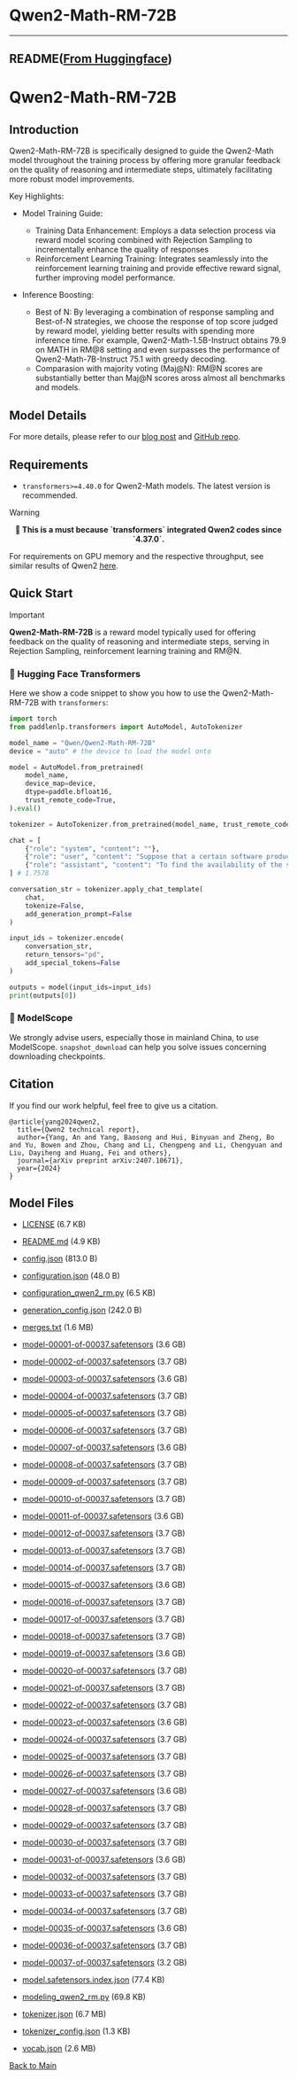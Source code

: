 
# Qwen2-Math-RM-72B
---


## README([From Huggingface](https://huggingface.co/Qwen/Qwen2-Math-RM-72B))




# Qwen2-Math-RM-72B

## Introduction
Qwen2-Math-RM-72B is specifically designed to guide the Qwen2-Math model throughout the training process by offering more granular feedback on the quality of reasoning and intermediate steps, ultimately facilitating more robust model improvements.


Key Highlights:

- Model Training Guide:
  - Training Data Enhancement: Employs a data selection process via reward model scoring combined with Rejection Sampling to incrementally enhance the quality of responses
  - Reinforcement Learning Training: Integrates seamlessly into the reinforcement learning training and provide effective reward signal, further improving model performance.

- Inference Boosting:
  - Best of N: By leveraging a combination of response sampling and Best-of-N strategies, we choose the response of top score judged by reward model, yielding better results with spending more inference time. For example, Qwen2-Math-1.5B-Instruct obtains 79.9 on MATH in RM@8 setting and even surpasses the performance of Qwen2-Math-7B-Instruct 75.1 with greedy decoding.
  - Comparasion with majority voting (Maj@N): RM@N scores are substantially better than Maj@N scores aross almost all benchmarks and models.


## Model Details

For more details, please refer to our [blog post](https://qwenlm.github.io/blog/qwen2-math/) and [GitHub repo](https://github.com/QwenLM/Qwen2-Math).


## Requirements
* `transformers>=4.40.0` for Qwen2-Math models. The latest version is recommended.

> [!Warning]
> <div align="center">
> <b>
> 🚨 This is a must because `transformers` integrated Qwen2 codes since `4.37.0`.
> </b>
> </div>

For requirements on GPU memory and the respective throughput, see similar results of Qwen2 [here](https://qwen.readthedocs.io/en/latest/benchmark/speed_benchmark.html).

## Quick Start

> [!Important]
>
> **Qwen2-Math-RM-72B** is a reward model typically used for offering feedback on the quality of reasoning and intermediate steps, serving in Rejection Sampling, reinforcement learning training and RM@N.

### 🤗 Hugging Face Transformers

Here we show a code snippet to show you how to use the Qwen2-Math-RM-72B with `transformers`:

```python
import torch
from paddlenlp.transformers import AutoModel, AutoTokenizer

model_name = "Qwen/Qwen2-Math-RM-72B"
device = "auto" # the device to load the model onto

model = AutoModel.from_pretrained(
    model_name, 
    device_map=device, 
    dtype=paddle.bfloat16,
    trust_remote_code=True,
).eval()

tokenizer = AutoTokenizer.from_pretrained(model_name, trust_remote_code=True)

chat = [
    {"role": "system", "content": ""},
    {"role": "user", "content": "Suppose that a certain software product has a mean time between failures of 10,000 hours and has a mean time to repair of 20 hours. If the product is used by 100 customers, what is its availability?\nAnswer Choices: (A) 80% (B) 90% (C) 98% (D) 99.80%\nPlease reason step by step, and put your final answer within \\boxed{}."},
    {"role": "assistant", "content": "To find the availability of the software product, we'll use the formula:\n\n\\[ \\text{ availability} = \\frac{\\text{Mean Time Between Failures (MTBF)}}{\\text{Mean Time Between Failures (MTBF) + Mean Time To Repair (MTTR)}} \\]\n\nGiven:\n- MTBF = 10,000 hours\n- MTTR = 20 hours\n\nLet's plug these values into the formula:\n\n\\[ \\text{availability} = \\frac{10,000}{10,000 + 20} = \\frac{10,000}{10,020} \\]\n\nTo simplify this fraction, we can divide both the numerator and the denominator by 10,000:\n\n\\[ \\text{availability} = \\frac{10,000 \\div 10,000}{10,020 \\div 10,000} = \\frac{1}{1.002} \\]\n\nTo express this as a percentage, we can calculate the decimal value of the fraction and then multiply by 100:\n\n\\[ \\text{availability} \\approx 0.998002 \\times 100 = 99.80\\% \\]\n\nTherefore, the availability of the software product is approximately 99.80%.\n\nThe correct answer is \\boxed{D}"}
] # 1.7578

conversation_str = tokenizer.apply_chat_template(
    chat, 
    tokenize=False, 
    add_generation_prompt=False
)

input_ids = tokenizer.encode(
    conversation_str, 
    return_tensors="pd", 
    add_special_tokens=False
)

outputs = model(input_ids=input_ids)
print(outputs[0])
```

### 🤖 ModelScope
We strongly advise users, especially those in mainland China, to use ModelScope. `snapshot_download` can help you solve issues concerning downloading checkpoints.


## Citation

If you find our work helpful, feel free to give us a citation.

```
@article{yang2024qwen2,
  title={Qwen2 technical report},
  author={Yang, An and Yang, Baosong and Hui, Binyuan and Zheng, Bo and Yu, Bowen and Zhou, Chang and Li, Chengpeng and Li, Chengyuan and Liu, Dayiheng and Huang, Fei and others},
  journal={arXiv preprint arXiv:2407.10671},
  year={2024}
}
```



## Model Files

- [LICENSE](https://paddlenlp.bj.bcebos.com/models/community/Qwen/Qwen2-Math-RM-72B/LICENSE) (6.7 KB)

- [README.md](https://paddlenlp.bj.bcebos.com/models/community/Qwen/Qwen2-Math-RM-72B/README.md) (4.9 KB)

- [config.json](https://paddlenlp.bj.bcebos.com/models/community/Qwen/Qwen2-Math-RM-72B/config.json) (813.0 B)

- [configuration.json](https://paddlenlp.bj.bcebos.com/models/community/Qwen/Qwen2-Math-RM-72B/configuration.json) (48.0 B)

- [configuration_qwen2_rm.py](https://paddlenlp.bj.bcebos.com/models/community/Qwen/Qwen2-Math-RM-72B/configuration_qwen2_rm.py) (6.5 KB)

- [generation_config.json](https://paddlenlp.bj.bcebos.com/models/community/Qwen/Qwen2-Math-RM-72B/generation_config.json) (242.0 B)

- [merges.txt](https://paddlenlp.bj.bcebos.com/models/community/Qwen/Qwen2-Math-RM-72B/merges.txt) (1.6 MB)

- [model-00001-of-00037.safetensors](https://paddlenlp.bj.bcebos.com/models/community/Qwen/Qwen2-Math-RM-72B/model-00001-of-00037.safetensors) (3.6 GB)

- [model-00002-of-00037.safetensors](https://paddlenlp.bj.bcebos.com/models/community/Qwen/Qwen2-Math-RM-72B/model-00002-of-00037.safetensors) (3.7 GB)

- [model-00003-of-00037.safetensors](https://paddlenlp.bj.bcebos.com/models/community/Qwen/Qwen2-Math-RM-72B/model-00003-of-00037.safetensors) (3.6 GB)

- [model-00004-of-00037.safetensors](https://paddlenlp.bj.bcebos.com/models/community/Qwen/Qwen2-Math-RM-72B/model-00004-of-00037.safetensors) (3.7 GB)

- [model-00005-of-00037.safetensors](https://paddlenlp.bj.bcebos.com/models/community/Qwen/Qwen2-Math-RM-72B/model-00005-of-00037.safetensors) (3.7 GB)

- [model-00006-of-00037.safetensors](https://paddlenlp.bj.bcebos.com/models/community/Qwen/Qwen2-Math-RM-72B/model-00006-of-00037.safetensors) (3.7 GB)

- [model-00007-of-00037.safetensors](https://paddlenlp.bj.bcebos.com/models/community/Qwen/Qwen2-Math-RM-72B/model-00007-of-00037.safetensors) (3.6 GB)

- [model-00008-of-00037.safetensors](https://paddlenlp.bj.bcebos.com/models/community/Qwen/Qwen2-Math-RM-72B/model-00008-of-00037.safetensors) (3.7 GB)

- [model-00009-of-00037.safetensors](https://paddlenlp.bj.bcebos.com/models/community/Qwen/Qwen2-Math-RM-72B/model-00009-of-00037.safetensors) (3.7 GB)

- [model-00010-of-00037.safetensors](https://paddlenlp.bj.bcebos.com/models/community/Qwen/Qwen2-Math-RM-72B/model-00010-of-00037.safetensors) (3.7 GB)

- [model-00011-of-00037.safetensors](https://paddlenlp.bj.bcebos.com/models/community/Qwen/Qwen2-Math-RM-72B/model-00011-of-00037.safetensors) (3.6 GB)

- [model-00012-of-00037.safetensors](https://paddlenlp.bj.bcebos.com/models/community/Qwen/Qwen2-Math-RM-72B/model-00012-of-00037.safetensors) (3.7 GB)

- [model-00013-of-00037.safetensors](https://paddlenlp.bj.bcebos.com/models/community/Qwen/Qwen2-Math-RM-72B/model-00013-of-00037.safetensors) (3.7 GB)

- [model-00014-of-00037.safetensors](https://paddlenlp.bj.bcebos.com/models/community/Qwen/Qwen2-Math-RM-72B/model-00014-of-00037.safetensors) (3.7 GB)

- [model-00015-of-00037.safetensors](https://paddlenlp.bj.bcebos.com/models/community/Qwen/Qwen2-Math-RM-72B/model-00015-of-00037.safetensors) (3.6 GB)

- [model-00016-of-00037.safetensors](https://paddlenlp.bj.bcebos.com/models/community/Qwen/Qwen2-Math-RM-72B/model-00016-of-00037.safetensors) (3.7 GB)

- [model-00017-of-00037.safetensors](https://paddlenlp.bj.bcebos.com/models/community/Qwen/Qwen2-Math-RM-72B/model-00017-of-00037.safetensors) (3.7 GB)

- [model-00018-of-00037.safetensors](https://paddlenlp.bj.bcebos.com/models/community/Qwen/Qwen2-Math-RM-72B/model-00018-of-00037.safetensors) (3.7 GB)

- [model-00019-of-00037.safetensors](https://paddlenlp.bj.bcebos.com/models/community/Qwen/Qwen2-Math-RM-72B/model-00019-of-00037.safetensors) (3.6 GB)

- [model-00020-of-00037.safetensors](https://paddlenlp.bj.bcebos.com/models/community/Qwen/Qwen2-Math-RM-72B/model-00020-of-00037.safetensors) (3.7 GB)

- [model-00021-of-00037.safetensors](https://paddlenlp.bj.bcebos.com/models/community/Qwen/Qwen2-Math-RM-72B/model-00021-of-00037.safetensors) (3.7 GB)

- [model-00022-of-00037.safetensors](https://paddlenlp.bj.bcebos.com/models/community/Qwen/Qwen2-Math-RM-72B/model-00022-of-00037.safetensors) (3.7 GB)

- [model-00023-of-00037.safetensors](https://paddlenlp.bj.bcebos.com/models/community/Qwen/Qwen2-Math-RM-72B/model-00023-of-00037.safetensors) (3.6 GB)

- [model-00024-of-00037.safetensors](https://paddlenlp.bj.bcebos.com/models/community/Qwen/Qwen2-Math-RM-72B/model-00024-of-00037.safetensors) (3.7 GB)

- [model-00025-of-00037.safetensors](https://paddlenlp.bj.bcebos.com/models/community/Qwen/Qwen2-Math-RM-72B/model-00025-of-00037.safetensors) (3.7 GB)

- [model-00026-of-00037.safetensors](https://paddlenlp.bj.bcebos.com/models/community/Qwen/Qwen2-Math-RM-72B/model-00026-of-00037.safetensors) (3.7 GB)

- [model-00027-of-00037.safetensors](https://paddlenlp.bj.bcebos.com/models/community/Qwen/Qwen2-Math-RM-72B/model-00027-of-00037.safetensors) (3.6 GB)

- [model-00028-of-00037.safetensors](https://paddlenlp.bj.bcebos.com/models/community/Qwen/Qwen2-Math-RM-72B/model-00028-of-00037.safetensors) (3.7 GB)

- [model-00029-of-00037.safetensors](https://paddlenlp.bj.bcebos.com/models/community/Qwen/Qwen2-Math-RM-72B/model-00029-of-00037.safetensors) (3.7 GB)

- [model-00030-of-00037.safetensors](https://paddlenlp.bj.bcebos.com/models/community/Qwen/Qwen2-Math-RM-72B/model-00030-of-00037.safetensors) (3.7 GB)

- [model-00031-of-00037.safetensors](https://paddlenlp.bj.bcebos.com/models/community/Qwen/Qwen2-Math-RM-72B/model-00031-of-00037.safetensors) (3.6 GB)

- [model-00032-of-00037.safetensors](https://paddlenlp.bj.bcebos.com/models/community/Qwen/Qwen2-Math-RM-72B/model-00032-of-00037.safetensors) (3.7 GB)

- [model-00033-of-00037.safetensors](https://paddlenlp.bj.bcebos.com/models/community/Qwen/Qwen2-Math-RM-72B/model-00033-of-00037.safetensors) (3.7 GB)

- [model-00034-of-00037.safetensors](https://paddlenlp.bj.bcebos.com/models/community/Qwen/Qwen2-Math-RM-72B/model-00034-of-00037.safetensors) (3.7 GB)

- [model-00035-of-00037.safetensors](https://paddlenlp.bj.bcebos.com/models/community/Qwen/Qwen2-Math-RM-72B/model-00035-of-00037.safetensors) (3.6 GB)

- [model-00036-of-00037.safetensors](https://paddlenlp.bj.bcebos.com/models/community/Qwen/Qwen2-Math-RM-72B/model-00036-of-00037.safetensors) (3.7 GB)

- [model-00037-of-00037.safetensors](https://paddlenlp.bj.bcebos.com/models/community/Qwen/Qwen2-Math-RM-72B/model-00037-of-00037.safetensors) (3.2 GB)

- [model.safetensors.index.json](https://paddlenlp.bj.bcebos.com/models/community/Qwen/Qwen2-Math-RM-72B/model.safetensors.index.json) (77.4 KB)

- [modeling_qwen2_rm.py](https://paddlenlp.bj.bcebos.com/models/community/Qwen/Qwen2-Math-RM-72B/modeling_qwen2_rm.py) (69.8 KB)

- [tokenizer.json](https://paddlenlp.bj.bcebos.com/models/community/Qwen/Qwen2-Math-RM-72B/tokenizer.json) (6.7 MB)

- [tokenizer_config.json](https://paddlenlp.bj.bcebos.com/models/community/Qwen/Qwen2-Math-RM-72B/tokenizer_config.json) (1.3 KB)

- [vocab.json](https://paddlenlp.bj.bcebos.com/models/community/Qwen/Qwen2-Math-RM-72B/vocab.json) (2.6 MB)


[Back to Main](../../)